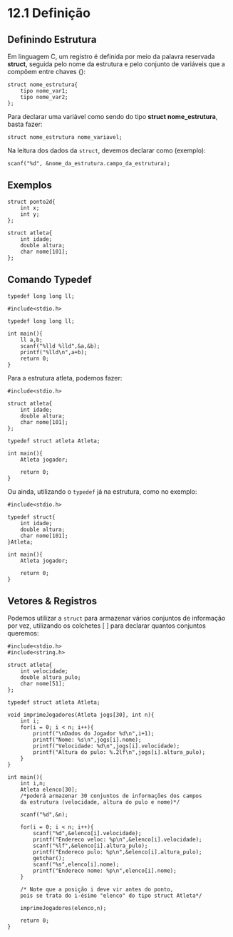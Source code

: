 # 12.1 Definição

## Definindo Estrutura

Em linguagem C, um registro é definida por meio da palavra reservada **struct**, seguida pelo nome da estrutura e pelo conjunto de variáveis que a compõem entre chaves {}:

```
struct nome_estrutura{
    tipo nome_var1;
    tipo nome_var2;
};
```
Para declarar uma variável como sendo do tipo **struct nome_estrutura**, basta fazer:

```
struct nome_estrutura nome_variavel;
```

Na leitura dos dados da ```struct```, devemos declarar como (exemplo):

```
scanf("%d", &nome_da_estrutura.campo_da_estrutura);
```

## Exemplos

```
struct ponto2d{
    int x;
    int y;
};
```

```
struct atleta{
    int idade;
    double altura;
    char nome[101];
};
```

## Comando Typedef

```
typedef long long ll;
```

```
#include<stdio.h>

typedef long long ll;

int main(){
    ll a,b;
    scanf("%lld %lld",&a,&b);
    printf("%lld\n",a+b);
    return 0;
}
```

Para a estrutura atleta, podemos fazer:

```
#include<stdio.h>

struct atleta{
    int idade;
    double altura;
    char nome[101];
};

typedef struct atleta Atleta;

int main(){
    Atleta jogador;

    return 0;
}
```

Ou ainda, utilizando o ```typedef``` já na estrutura, como no exemplo:

```
#include<stdio.h>

typedef struct{
    int idade;
    double altura;
    char nome[101];
}Atleta;

int main(){
    Atleta jogador;

    return 0;
}
```


## Vetores & Registros

Podemos utilizar a ```struct``` para armazenar vários conjuntos de informação por vez, utilizando os colchetes [ ] para declarar quantos conjuntos queremos:

```
#include<stdio.h>
#include<string.h>

struct atleta{
    int velocidade;
    double altura_pulo;
    char nome[51];
};

typedef struct atleta Atleta;

void imprimeJogadores(Atleta jogs[30], int n){
    int i;
    for(i = 0; i < n; i++){
        printf("\nDados do Jogador %d\n",i+1);
        printf("Nome: %s\n",jogs[i].nome);
        printf("Velocidade: %d\n",jogs[i].velocidade);
        printf("Altura do pulo: %.2lf\n",jogs[i].altura_pulo);
    }
}

int main(){
    int i,n;
    Atleta elenco[30];
    /*poderá armazenar 30 conjuntos de informações dos campos
    da estrutura (velocidade, altura do pulo e nome)*/

    scanf("%d",&n);

    for(i = 0; i < n; i++){
        scanf("%d",&elenco[i].velocidade);
        printf("Endereco veloc: %p\n",&elenco[i].velocidade);
        scanf("%lf",&elenco[i].altura_pulo);
        printf("Endereco pulo: %p\n",&elenco[i].altura_pulo);
        getchar();
        scanf("%s",elenco[i].nome);
        printf("Endereco nome: %p\n",elenco[i].nome);
    }

    /* Note que a posição i deve vir antes do ponto,
    pois se trata do i-ésimo "elenco" do tipo struct Atleta*/

    imprimeJogadores(elenco,n);

    return 0;
}
```
